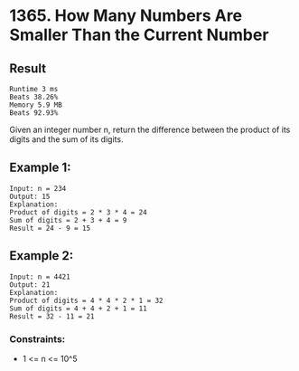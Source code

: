 # 1365. How Many Numbers Are Smaller Than the Current Number


## Result
```
Runtime 3 ms
Beats 38.26%
Memory 5.9 MB
Beats 92.93%
```
Given an integer number n, return the difference between the product of its digits and the sum of its digits.
 

## Example 1:
```
Input: n = 234
Output: 15 
Explanation: 
Product of digits = 2 * 3 * 4 = 24 
Sum of digits = 2 + 3 + 4 = 9 
Result = 24 - 9 = 15
```
## Example 2:
```
Input: n = 4421
Output: 21
Explanation: 
Product of digits = 4 * 4 * 2 * 1 = 32 
Sum of digits = 4 + 4 + 2 + 1 = 11 
Result = 32 - 11 = 21
```

### Constraints:
- 1 <= n <= 10^5